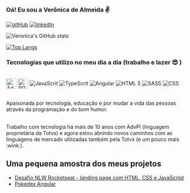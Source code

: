 ### Oá! Eu sou a Verônica de Almeida :v:

[![gitHub](https://img.shields.io/badge/GitHub-100000?style=for-the-badge&logo=github&logoColor=white)](https://github.com/veronicadealmeida/veronicadealmeida) [![linkedIn](https://img.shields.io/badge/LinkedIn-0077B5?style=for-the-badge&logo=linkedin&logoColor=white)](https://www.linkedin.com/in/veronicadealmeida)

![Veronica's GitHub stats](https://github-readme-stats.vercel.app/api?username=veronicadealmeida&show_icons=true&theme=dracula)

[![Top Langs](https://github-readme-stats.vercel.app/api/top-langs/?username=veronicadealmeida)](https://github.com/anuraghazra/github-readme-stats)

### Tecnologias que utilizo no meu dia a dia (trabalho e lazer :sunglasses: )

<div style="display:inline_block"><br>
    <img align="center" alt="AdvPL" src="https://media-exp1.licdn.com/dms/image/C4D0BAQENYJigrmeXeg/company-logo_200_200/0/1631557955944?e=1664409600&v=beta&t=7eogSXpdAK4exPUrMOU4qMHCteAc1vOVSM8NJJHBSEI" width="28px" />
    <img align="center" alt="PO-UI" src="https://avatars.githubusercontent.com/u/48802515?s=64&v=4" width="28px" />
    <img align="center" alt="JavaScrit" src="https://img.shields.io/badge/JavaScript-F7DF1E?style=for-the-badge&logo=javascript&logoColor=black" />
    <img align="center" alt="TypeScrit" src="https://img.shields.io/badge/TypeScript-007ACC?style=for-the-badge&logo=typescript&logoColor=white" />
    <img align="center" alt="Angular" src="https://img.shields.io/badge/Angular-DD0031?style=for-the-badge&logo=angular&logoColor=white" />
    <img align="center" alt="HTML 5" src="https://img.shields.io/badge/HTML5-E34F26?style=for-the-badge&logo=html5&logoColor=white" />
    <img align="center" alt="SASS" src="https://img.shields.io/badge/Sass-CC6699?style=for-the-badge&logo=sass&logoColor=white" />
    <img align="center" alt="CSS" src="https://img.shields.io/badge/CSS-239120?&style=for-the-badge&logo=css3&logoColor=white" />
</div> <br>

Apaixonada por tecnologia, educação e por mudar a vida das pessoas através da programação e do bom humor.

<br>
Trabalho com tecnologia há mais de 10 anos com AdvPl (linguagem proprietária da Totvs) e agora estou abrindo novos caminhos com as linguagens de mercado utilizadas também pela Totvs (e um pouco mais :wink:).

## Uma pequena amostra dos meus projetos
- [Desafio NLW Rocketseat - landing page com HTML, CSS e JavaScript](https://veronicadealmeida.github.io/beautysalon/)<br>
- [Pokedex Angular](https://veronicadealmeida.github.io/pokedex-angular/)
